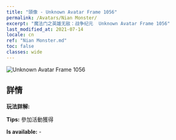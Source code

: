 ```yaml
---
title: "頭像 - Unknown Avatar Frame 1056"
permalink: /Avatars/Nian Monster/
excerpt: "魔法门之英雄无敌：战争纪元  Unknown Avatar Frame 1056"
last_modified_at: 2021-07-14
locale: cn
ref: "Nian Monster.md"
toc: false
classes: wide
---
```

 ![Unknown Avatar Frame 1056](/images/a/avatarFrame_56.png)

## 詳情

 **玩法詳解:**  

 **Tips:** 參加活動獲得 

 **Is available:**  - 

